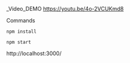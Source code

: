 _Video_DEMO
https://youtu.be/4o-2VCUKmd8


Commands

` npm install `

` npm start `

http://localhost:3000/
